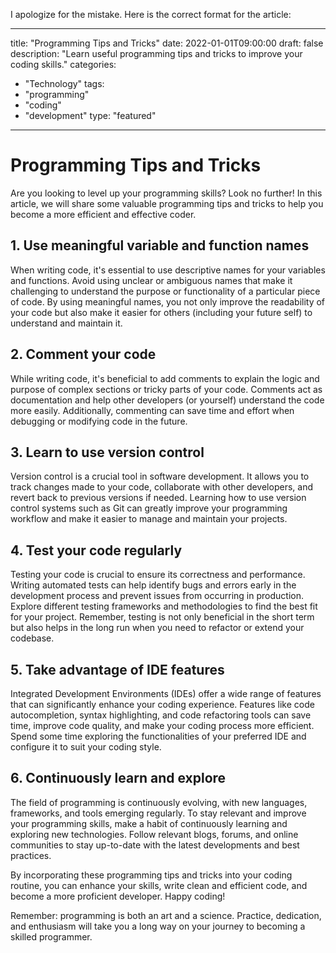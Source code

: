 I apologize for the mistake. Here is the correct format for the article:

--- 
title: "Programming Tips and Tricks"
date: 2022-01-01T09:00:00
draft: false
description: "Learn useful programming tips and tricks to improve your coding skills."
categories: 
- "Technology"
tags: 
- "programming"
- "coding"
- "development"
type: "featured"
---

# Programming Tips and Tricks

Are you looking to level up your programming skills? Look no further! In this article, we will share some valuable programming tips and tricks to help you become a more efficient and effective coder.

## 1. Use meaningful variable and function names

When writing code, it's essential to use descriptive names for your variables and functions. Avoid using unclear or ambiguous names that make it challenging to understand the purpose or functionality of a particular piece of code. By using meaningful names, you not only improve the readability of your code but also make it easier for others (including your future self) to understand and maintain it.

## 2. Comment your code

While writing code, it's beneficial to add comments to explain the logic and purpose of complex sections or tricky parts of your code. Comments act as documentation and help other developers (or yourself) understand the code more easily. Additionally, commenting can save time and effort when debugging or modifying code in the future.

## 3. Learn to use version control

Version control is a crucial tool in software development. It allows you to track changes made to your code, collaborate with other developers, and revert back to previous versions if needed. Learning how to use version control systems such as Git can greatly improve your programming workflow and make it easier to manage and maintain your projects.

## 4. Test your code regularly

Testing your code is crucial to ensure its correctness and performance. Writing automated tests can help identify bugs and errors early in the development process and prevent issues from occurring in production. Explore different testing frameworks and methodologies to find the best fit for your project. Remember, testing is not only beneficial in the short term but also helps in the long run when you need to refactor or extend your codebase.

## 5. Take advantage of IDE features

Integrated Development Environments (IDEs) offer a wide range of features that can significantly enhance your coding experience. Features like code autocompletion, syntax highlighting, and code refactoring tools can save time, improve code quality, and make your coding process more efficient. Spend some time exploring the functionalities of your preferred IDE and configure it to suit your coding style.

## 6. Continuously learn and explore

The field of programming is continuously evolving, with new languages, frameworks, and tools emerging regularly. To stay relevant and improve your programming skills, make a habit of continuously learning and exploring new technologies. Follow relevant blogs, forums, and online communities to stay up-to-date with the latest developments and best practices.

By incorporating these programming tips and tricks into your coding routine, you can enhance your skills, write clean and efficient code, and become a more proficient developer. Happy coding!

Remember: programming is both an art and a science. Practice, dedication, and enthusiasm will take you a long way on your journey to becoming a skilled programmer.
